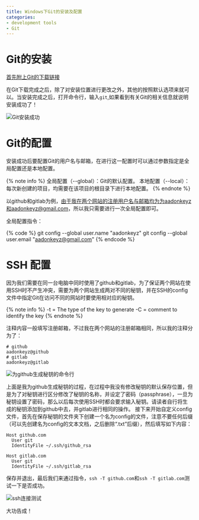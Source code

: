 ```yaml
---
title: Windows下Git的安装及配置
categories:
- development tools
- Git
---
```


# Git的安装

[首先附上Git的下载链接](https://git-scm.com/downloads)

在Git下载完成之后，除了对安装位置进行更改之外，其他的按照默认选项来就可以。当安装完成之后，打开命令行，输入`git`,如果看到有关Git的相关信息就说明安装成功了！

![Git安装成功](https://blog-images-1258719270.cos.ap-shanghai.myqcloud.com/Windows%E4%B8%8Bgit%E7%9A%84%E5%AE%89%E8%A3%85%E5%8F%8A%E9%85%8D%E7%BD%AE/git%E5%AE%89%E8%A3%85%E6%88%90%E5%8A%9F.png)

# Git的配置

安装成功后要配置Git的用户名与邮箱，在进行这一配置时可以通过参数指定是全局配置还是本地配置。

{% note info %}
全局配置（--global）：Git的默认配置。
本地配置（--local）：每次新创建的项目，均需要在该项目的根目录下进行本地配置。
{% endnote %}

以github和gitlab为例，由于我在两个网站的注册用户名与邮箱均为为aadonkeyz和aadonkeyz@gmail.com，所以我只需要进行一次全局配置即可。

全局配置指令：

{% code %}
git config --global user.name "aadonkeyz"
git config --global user.email "aadonkeyz@gmail.com"
{% endcode %}

# SSH 配置

因为我们需要在同一台电脑中同时使用了github和gitlab，为了保证两个网站在使用SSH时不产生冲突，需要为两个网站生成两对不同的秘钥，并在SSH的config文件中指定Git在访问不同的网站时要使用相对应的秘钥。

{% note info %}
-t = The type of the key to generate
-C = comment to identify the key
{% endnote %}

注释内容一般填写注册邮箱，不过我在两个网站的注册邮箱相同，所以我的注释分为了：

```
# github
aadonkeyz@github
# gitlab
aadonkeyz@gitlab
```

![为github生成秘钥的命令行](https://blog-images-1258719270.cos.ap-shanghai.myqcloud.com/Windows%E4%B8%8Bgit%E7%9A%84%E5%AE%89%E8%A3%85%E5%8F%8A%E9%85%8D%E7%BD%AE/%E4%B8%BAgithub%E7%94%9F%E6%88%90%E7%A7%98%E9%92%A5%E7%9A%84%E5%91%BD%E4%BB%A4%E8%A1%8C.png)

上面是我为github生成秘钥的过程，在过程中我没有修改秘钥的默认保存位置，但是为了对秘钥进行区分修改了秘钥的名称，并设定了密码（passphrase），一旦为秘钥设置了密码，那么以后每次使用SSH时都会要求输入秘钥。请读者自行将生成的秘钥添加到github中去，并gitlab进行相同的操作。
接下来开始自定义config文件，首先在保存秘钥的文件夹下创建一个名为config的文件，注意不要任何后缀（可以先创建名为config的文本文档，之后删除“.txt”后缀），然后填写如下内容：

```
Host github.com
  User git
  IdentityFile ~/.ssh/github_rsa

Host gitlab.com
  User git
  IdentityFile ~/.ssh/gitlab_rsa
```

保存并退出，最后我们来通过指令，`ssh -T github.com`和`ssh -T gitlab.com`测试一下是否成功。

![ssh连接测试](https://blog-images-1258719270.cos.ap-shanghai.myqcloud.com/Windows%E4%B8%8Bgit%E7%9A%84%E5%AE%89%E8%A3%85%E5%8F%8A%E9%85%8D%E7%BD%AE/ssh%E8%BF%9E%E6%8E%A5%E6%B5%8B%E8%AF%95.png)

大功告成！